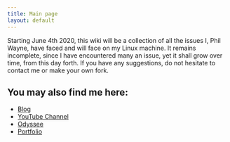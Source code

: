 ```yaml
---
title: Main page
layout: default
---
```


Starting June 4th 2020, this wiki will be a collection of all the issues I,
Phil Wayne, have faced and will face on my Linux machine. It remains
incomplete, since I have encountered many an issue, yet it shall grow over
time, from this day forth. If you have any suggestions, do not hesitate to
contact me or make your own fork.

## You may also find me here:

+ [Blog](https://madlibrarian.xyz)
+ [YouTube Channel](https://www.youtube.com/channel/UCsem4aDdFN9x719N9EPZkww)
+ [Odyssee](https://odysee.com/@PhilWayne:c)
+ [Portfolio](https://soimuen11.github.io/philippe-iannetta/)
